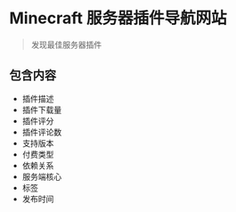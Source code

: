 # Minecraft 服务器插件导航网站
> 发现最佳服务器插件

## 包含内容
- 插件描述
- 插件下载量
- 插件评分
- 插件评论数
- 支持版本
- 付费类型
- 依赖关系
- 服务端核心
- 标签
- 发布时间